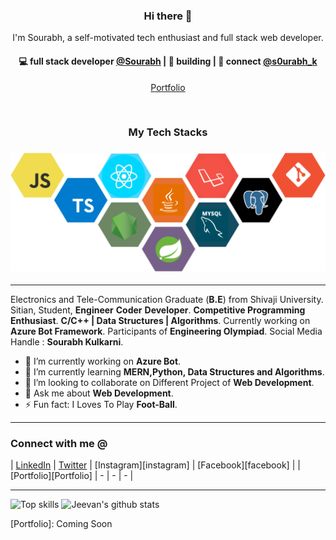 <h3 align="center"> Hi there 👋</h3>

<p align="center">
I'm Sourabh, a self-motivated tech enthusiast and full stack web developer.
</p>

<h4 align="center">
💻 full stack developer <a href="https://github.com/souru98">@Sourabh</a> | 🌱 building  | 💬 connect <a href="https://twitter.com/s0urabh_k">@s0urabh_k</a>
</h4>
<p  align="center">
<a href="https://confident-murdock-87aadb.netlify.app/">Portfolio</a>
</p>

<br/>
<h3 align="center">
My Tech Stacks
</h3>

<h3 align="center">
<img src="https://raw.githubusercontent.com/souru98/souru98/master/assets/stack.svg" alt="stacks"/>
</h3>


---

Electronics and Tele-Communication Graduate  (**B.E**) from Shivaji University.
Sitian, Student, **Engineer** **Coder** **Developer**.
**Competitive Programming Enthusiast**.
**C/C++ | Data Structures | Algorithms**.
Currently working on **Azure Bot Framework**.
Participants of **Engineering Olympiad**.
Social Media Handle : **Sourabh Kulkarni**.

- 🔭 I’m currently working on **Azure Bot**.
- 🌱 I’m currently learning **MERN,Python, Data Structures and Algorithms**.
- 👯 I’m looking to collaborate on Different Project of **Web Development**.
- 💬 Ask me about **Web Development**.
- ⚡ Fun fact: I Loves To Play **Foot-Ball**.

---

### Connect with me @
| [LinkedIn][linkedin] | [Twitter][twitter] | [Instagram][instagram] | [Facebook][facebook] |
| [Portfolio][Portfolio] | - | - | - |

---

![Top skills](https://github-readme-stats.vercel.app/api/top-langs/?username=souru98&hide_border=true)
![Jeevan's github stats](https://github-readme-stats.vercel.app/api?username=souru98&count_private=true&show_icons=true&hide_border=true)

[linkedin]: https://www.linkedin.com/in/sourabh-kulkarni-068322173/
[twitter]: https://twitter.com/s0urabh_k
<!-- [instagram]: https://www.instagram.com/G1Joshi
[facebook]: https://www.facebook.com/G1JoC -->
[Portfolio]: Coming Soon
